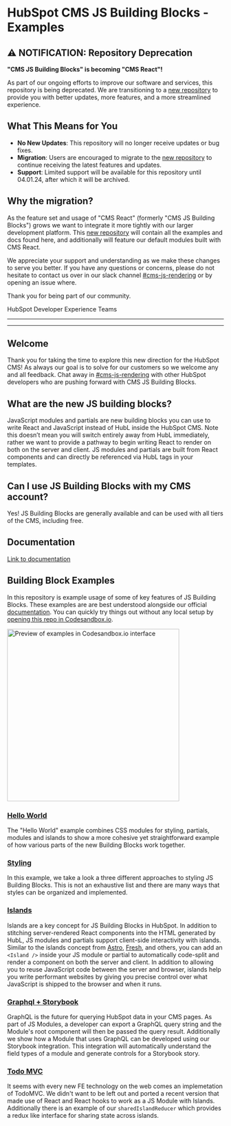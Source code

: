 # HubSpot CMS JS Building Blocks - Examples

## :warning: **NOTIFICATION: Repository Deprecation**

**"CMS JS Building Blocks" is becoming "CMS React"!**

As part of our ongoing efforts to improve our software and services, this repository is being deprecated. We are transitioning to a [new repository](https://github.com/HubSpot/cms-react) to provide you with better updates, more features, and a more streamlined experience.

## What This Means for You

- **No New Updates**: This repository will no longer receive updates or bug fixes.
- **Migration**: Users are encouraged to migrate to the [new repository](https://github.com/HubSpot/cms-react) to continue receiving the latest features and updates.
- **Support**: Limited support will be available for this repository until 04.01.24, after which it will be archived.

## Why the migration?

As the feature set and usage of "CMS React" (formerly "CMS JS Building Blocks") grows we want to integrate it more tightly with our larger development platform. This [new repository](https://github.com/HubSpot/cms-react) will contain all the examples and docs found here, and additionally will feature our default modules built with CMS React.

We appreciate your support and understanding as we make these changes to serve you better. If you have any questions or concerns, please do not hesitate to contact us over in our slack channel [\#cms-js-rendering](https://hubspotdev.slack.com/archives/C04AY1H2204) or by opening an issue where.

Thank you for being part of our community.

HubSpot Developer Experience Teams

***
***

## Welcome

Thank you for taking the time to explore this new direction for the HubSpot CMS! As always our goal is to solve for our customers so we welcome any and all feedback. Chat away in [\#cms-js-rendering](https://hubspotdev.slack.com/archives/C04AY1H2204) with other HubSpot developers who are pushing forward with CMS JS Building Blocks.

## What are the new JS building blocks?

JavaScript modules and partials are new building blocks you can use to write React and JavaScript instead of HubL inside the HubSpot CMS. Note this doesn’t mean you will switch entirely away from HubL immediately, rather we want to provide a pathway to begin writing React to render on both on the server and client. JS modules and partials are built from React components and can directly be referenced via HubL tags in your templates.

## Can I use JS Building Blocks with my CMS account?

Yes! JS Building Blocks are generally available and can be used with all tiers of the CMS, including free.

## Documentation
[Link to documentation](https://github.hubspot.com/cms-js-building-block-examples/)

## Building Block Examples

In this repository is example usage of some of key features of JS Building Blocks. These examples are are best understood alongside our official [documentation](docs). You can quickly try things out without any local setup by [opening this repo in Codesandbox.io](https://codesandbox.io/p/sandbox/stoic-pateu-g20chg?file=%2Fcms-js-building-block-examples%2FREADME.md).

<img width="400" alt="Preview of examples in Codesandbox.io interface" src="https://github.com/HubSpot/cms-js-building-block-examples/assets/60455/e8ab456e-39a6-4919-b256-584cd7054cb2">

<br>

### [Hello World](hello-world)

The "Hello World" example combines CSS modules for styling, partials, modules and islands to show a more cohesive yet straightforward example of how various parts of the new Building Blocks work together.

### [Styling](styling)

In this example, we take a look a three different approaches to styling JS Building Blocks. This is not an exhaustive list and there are many ways that styles can be organized and implemented.

### [Islands](islands)

Islands are a key concept for JS Building Blocks in HubSpot. In addition to stitching server-rendered React components into the HTML generated by HubL, JS modules and partials support client-side interactivity with islands. Similar to the islands concept from [Astro](https://astro.build/), [Fresh](https://fresh.deno.dev/), and others, you can add an `<Island />` inside your JS module or partial to automatically code-split and render a component on both the server and client. In addition to allowing you to reuse JavaScript code between the server and browser, islands help you write performant websites by giving you precise control over what JavaScript is shipped to the browser and when it runs.

### [Graphql + Storybook](graphql-storybook)

GraphQL is the future for querying HubSpot data in your CMS pages. As part of JS Modules, a developer can export a GraphQL query string and the Module's root component will then be passed the query result. Additionally we show how a Module that uses GraphQL can be developed using our Storybook integration. This integration will automatically understand the field types of a module and generate controls for a Storybook story.

### [Todo MVC](todo-mvc)

It seems with every new FE technology on the web comes an implemetation of TodoMVC. We didn't want to be left out and ported a recent version that made use of React and React hooks to work as a JS Module with Islands. Additionally there is an example of our `sharedIslandReducer` which provides a redux like interface for sharing state across islands.

